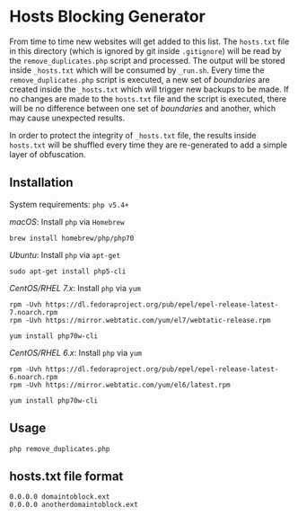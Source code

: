 # Hosts Blocking Generator

From time to time new websites will get added to this list. The `hosts.txt` file in this directory (which is ignored by git inside `.gitignore`) will be read by the `remove_duplicates.php` script and processed. The output will be stored inside `_hosts.txt` which will be consumed by `_run.sh`. Every time the `remove_duplicates.php` script is executed, a new set of *boundaries* are created inside the `_hosts.txt` which will trigger new backups to be made. If no changes are made to the `hosts.txt` file and the script is executed, there will be no difference between one set of *boundaries* and another, which may cause unexpected results.

In order to protect the integrity of `_hosts.txt` file, the results inside `hosts.txt` will be shuffled every time they are re-generated to add a simple layer of obfuscation.

## Installation

System requirements: `php v5.4+`

*macOS*: Install `php` via `Homebrew`

    brew install homebrew/php/php70

*Ubuntu*: Install `php` via `apt-get`

    sudo apt-get install php5-cli

*CentOS/RHEL 7.x*: Install `php` via `yum`

    rpm -Uvh https://dl.fedoraproject.org/pub/epel/epel-release-latest-7.noarch.rpm
    rpm -Uvh https://mirror.webtatic.com/yum/el7/webtatic-release.rpm
    
    yum install php70w-cli

*CentOS/RHEL 6.x*: Install `php` via `yum`

    rpm -Uvh https://dl.fedoraproject.org/pub/epel/epel-release-latest-6.noarch.rpm
    rpm -Uvh https://mirror.webtatic.com/yum/el6/latest.rpm
    
    yum install php70w-cli

## Usage

    php remove_duplicates.php

## hosts.txt file format

    0.0.0.0 domaintoblock.ext
    0.0.0.0 anotherdomaintoblock.ext